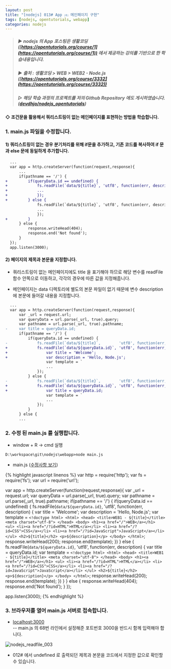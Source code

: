 ```yaml
---
layout: post
title: "[nodejs] 013# App ⑹ 메인페이지 구현"
tags: [nodejs, opentutorials, webapp]
categories: nodejs
---
```



> ##### ▶ nodejs 의 App 포스팅은 생활코딩 ([https://opentutorials.org/course/1](https://opentutorials.org/course/1)) 에서 제공하는 강의를 기반으로 한 학습내용입니다.  
> ##### ▶ 출처 : 생활코딩 > WEB > WEB2 - Node.js ([https://opentutorials.org/course/3332](https://opentutorials.org/course/3332))  
> ##### ▷ 해당 학습 과정의 프로젝트를 저의 Github Repository 에도 게시하였습니다. ([devdhjo/nodejs_opentutorials](https://github.com/devdhjo/nodejs_opentutorials))  



#### ◇ 조건문을 활용해서 쿼리스트링이 없는 메인페이지를 표현하는 방법을 학습합니다.  

### 1. main.js 파일을 수정합니다.  

#### 1) 쿼리스트링이 없는 경우 분기처리를 위해 if문을 추가하고, 기존 코드를 복사하여 if 문과 else 문에 동일하게 추가합니다.  

```diff
  ...
  var app = http.createServer(function(request,response){
      ...
      if(pathname == '/') {
+         if(queryData.id == undefined) {
+             fs.readFile(`data/${title}`, 'utf8', function(err, description) {
+             ...
+             });
+         } else {
              fs.readFile(`data/${title}`, 'utf8', function(err, description) {
              ...
              });
+         }
      } else {
          response.writeHead(404);
          response.end('Not found');
      }
  });
  app.listen(3000);
```

#### 2) 페이지의 제목과 본문을 지정합니다.  

- 쿼리스트링이 없는 메인페이지에도 title 을 표기해야 하므로 해당 변수를 readFile 함수 안쪽으로 이동하고, 각각의 경우에 따른 값을 지정해줍니다.  

- 메인페이지는 data 디렉토리에 별도의 본문 파일이 없기 때문에 변수 description 에 본문에 들어갈 내용을 지정합니다.

```diff
  ...
  var app = http.createServer(function(request,response){
      var _url = request.url;
      var queryData = url.parse(_url, true).query;
      var pathname = url.parse(_url, true).pathname;
-     var title = queryData.id;
      if(pathname == '/') {
          if(queryData.id == undefined) {
-             fs.readFile(`data/${title}`,        'utf8', function(err, description) {
+             fs.readFile(`data/${queryData.id}`, 'utf8', function(err, description) {
+                 var title = 'Welcome';
+                 var description = 'Hello, Node.js';
                  var template = `
                  ...
              });
          } else {
-             fs.readFile(`data/${title}`,        'utf8', function(err, description) {
+             fs.readFile(`data/${queryData.id}`, 'utf8', function(err, description) {
+                 var title = queryData.id;
                  var template = `
                  ...
              });
          }
      } else {
      ...
```

### 2. 수정 된 main.js 를 실행합니다.  

- window + R → cmd 실행  

```
D:\workspace\git\nodejs\webapp>node main.js
```

- main.js ([수정사항 보기](https://github.com/devdhjo/nodejs_opentutorials/commit/fa25389fc80598598e2e49b7d0cd245c4b67995e))  

{% highlight javascript linenos %}
var http = require('http');
var fs = require('fs');
var url = require('url');

var app = http.createServer(function(request,response){
  var _url = request.url;
  var queryData = url.parse(_url, true).query;
  var pathname = url.parse(_url, true).pathname;
  if(pathname == '/') {
    if(queryData.id == undefined) {
      fs.readFile(`data/${queryData.id}`, 'utf8', function(err, description) {
        var title = 'Welcome';
        var description = 'Hello, Node.js';
        var template = `
          <!doctype html>
          <html>
          <head>
            <title>WEB1 - ${title}</title>
            <meta charset="utf-8">
          </head>
          <body>
            <h1><a href="/">WEB</a></h1>
            <ul>
              <li><a href="/?id=HTML">HTML</a></li>
              <li><a href="/?id=CSS">CSS</a></li>
              <li><a href="/?id=JavaScript">JavaScript</a></li>
            </ul>
            <h2>${title}</h2>
            <p>${description}</p>
          </body>
          </html>
          `;
        response.writeHead(200);
        response.end(template);
      })
    } else {
      fs.readFile(`data/${queryData.id}`, 'utf8', function(err, description) {
        var title = queryData.id;
        var template = `
          <!doctype html>
          <html>
          <head>
            <title>WEB1 - ${title}</title>
            <meta charset="utf-8">
          </head>
          <body>
            <h1><a href="/">WEB</a></h1>
            <ul>
              <li><a href="/?id=HTML">HTML</a></li>
              <li><a href="/?id=CSS">CSS</a></li>
              <li><a href="/?id=JavaScript">JavaScript</a></li>
            </ul>
            <h2>${title}</h2>
            <p>${description}</p>
          </body>
          </html>
          `;
        response.writeHead(200);
        response.end(template);
      })
    }
  } else {
    response.writeHead(404);
    response.end('Not found');
  }
});

app.listen(3000);
{% endhighlight %}

### 3. 브라우저를 열어 main.js 서버로 접속합니다.  

- [localhost:3000](localhost:3000)  
-- main.js 의 68번 라인에서 설정해준 포트번호 3000을 반드시 함께 입력해야 합니다.  

![nodejs_readfile_003](https://drive.google.com/uc?id=1hEO9zKnqWXvTjalPACb8-d44sp8egoqB)  

- 012# 에서 undefined 로 출력되던 제목과 본문을 코드에서 지정한 값으로 확인할 수 있습니다.  
